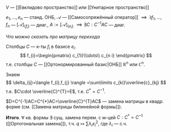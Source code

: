 $V$ — [[Евклидово пространство]] или [[Унитарное пространство]]

$e_{1},\dots,e_{n}$ — станд. ОНБ, $\mathscr{A}$ — [[Самосопряжённый оператор]] $\implies \exists f_{1},\dots,f_{n}$ — $[\mathscr{A}]_{\{ f_{i} \}}$ — диаг., $A:=[\mathscr{A}]_{\{ e_{i} \}}$ $\implies \exists C: C^{-1}AC$ — диаг.

*Что можно сказать про матрицу перехода*

Столбцы $C$ — к-ты $f_{i}$ в базисе $e_{i}$.
$$
f_{i}=\begin{pmatrix}
c_{1i}\\\dots\\ c_{n i}
\end{pmatrix}
$$
т.е. столбцы $C$ — [[Ортонормированный базис|ОНБ]] $\mathbb{R}^{n}$ или $\mathbb{C}^{n}$.

Знаем
$$
\delta_{ij}=\langle f_{i},f_{j} \rangle =\sum\limits c_{ki}\overline{c}_{kj}
$$
т.е. $C\cdot \overline{C}^{T}=E$, т.е. $C^{*}=C^{-1}$.

$D=C^{-1}AC=C^{*}AC=\overline{C}^{T}AC$ — замена матрицы в квадр. форме (см. [[Замена матрицы билинейной формы]]). 

**Итого**. $\forall$ кв. формы $\exists$ сущ. замена перем. с м-цей $C: C^{*}=C^{-1}$ ([[Ортогональная замена]]), т.ч. $q\mapsto \sum\limits \lambda_{i}x_{i}^{2}$, где $\lambda_{i}$ — с.ч.